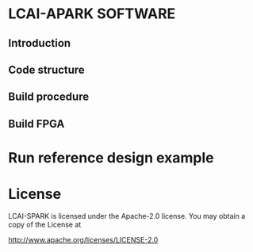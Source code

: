 # LCAI-APARK SOFTWARE

## Introduction


## Code structure


## Build procedure

## Build FPGA

# Run reference design example

# License

LCAI-SPARK is licensed under the Apache-2.0 license. You may obtain a copy of the License at

 http://www.apache.org/licenses/LICENSE-2.0

